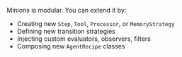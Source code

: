 Minions is modular. You can extend it by:

- Creating new `Step`, `Tool`, `Processor`, or `MemoryStrategy`
- Defining new transition strategies
- Injecting custom evaluators, observers, filters
- Composing new `AgentRecipe` classes